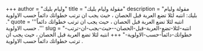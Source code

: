 +++
author = "وليام بليك"
title = "مقولة وليام بليك"
description = "مقولة وليام بليك: انتبه لئلا تضع العربة قبل الحصان ، حيث يجب ان ترتب خطواتك دائماً حسب الاولوية ."
quote = '''انتبه لئلا تضع العربة قبل الحصان ، حيث يجب ان ترتب خطواتك دائماً حسب الاولوية .''' 
slug = "انتبه-لئلا-تضع-العربة-قبل-الحصان--حيث-يجب-ان-ترتب-خطواتك-دائماً-حسب-الاولوية-"
+++
انتبه لئلا تضع العربة قبل الحصان ، حيث يجب ان ترتب خطواتك دائماً حسب الاولوية .
